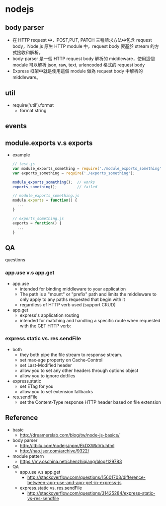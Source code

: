# nodejs

## body parser
* 在 HTTP request 中，POST,PUT, PATCH 三種請求方法中包含 request body，Node.js 原生 HTTP module 中，request body 要基於 stream 的方式接收和解析。
* body-parser 是一個 HTTP request body 解析的 middleware，使用這個 module 可以解析 json, raw, text, urlencoded 格式的 request body
* Express 框架中就是使用這個 module 做為 request body 中解析的 middleware。

## util
* require('util').format
  * format string

## events

## module.exports v.s exports
* example
  ```js
  // test.js
  var module_exports_something = require('./module_exports_something');
  var exports_something = require('./exports_something');
  
  module_exports_something();  // works
  exports_something();         // failed
  
  // module_exports_something.js
  module.exports = function() {
    ...
  }
  
  // exports_something.js
  exports = function() {
    ...
  }
  ```

## QA
questions

### app.use v.s app.get
* app.use
  * intended for binding middleware to your application
  * The path is a "mount" or "prefix" path and limits the middleware to only apply to any paths requested that begin with it
  * regardless of HTTP verb used (support CRUD)
* app.get
  * express's application routing
  * intended for matching and handling a specific route when requested with the GET HTTP verb:

### express.static vs. res.sendFile
* both
  * they both pipe the file stream to response stream.
  * set max-age property on Cache-Control
  * set Last-Modified header
  * allow you to set any other headers through options object
  * allow you to ignore dotfiles
* express.static
  * set ETag for you
  * allow you to set extension fallbacks
* res.sendFile
  * set the Content-Type response HTTP header based on file extension

## Reference
* basic
  * http://dreamerslab.com/blog/tw/node-js-basics/
* body parser
  * http://itbilu.com/nodejs/npm/EkDXWklVb.html
  * http://hao.jser.com/archive/9322/
* module pattern
  * https://my.oschina.net/chenzhiqiang/blog/129783
* QA
  * app.use v.s app.get
    * http://stackoverflow.com/questions/15601703/difference-between-app-use-and-app-get-in-express-js
  * express.static vs. res.sendFile
    * http://stackoverflow.com/questions/31425284/express-static-vs-res-sendfile
